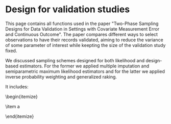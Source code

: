 # Design for validation studies

This page contains all functions used in the paper "Two-Phase Sampling Designs for Data Validation in Settings with Covariate Measurement Error and Continuous Outcome". The paper compares different ways to select observations to have their records validated, aiming to reduce the variance of some parameter of interest while keepting the size of the validation study fixed.

We discussed sampling schemes designed for both likelihood and design-based estimators. For the former we applied multiple imputation and semiparametric maximum likelihood estimators and for the latter we applied inverse probability weighting and generalized raking. 

It includes:

\begin{itemize}

\item  a

\end{itemize}
